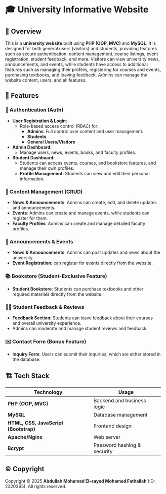 # 🎓 University Informative Website

## 📌 Overview
This is a **university website** built using **PHP (OOP, MVC)** and **MySQL**. It is designed for both general users (visitors) and students, providing features such as secure authentication, content management, course listings, event registration, student feedback, and more. Visitors can view university news, announcements, and events, while students have access to additional features such as managing their profiles, registering for courses and events, purchasing textbooks, and leaving feedback. Admins can manage the website content, users, and all features.

## 🚀 Features

### 🔑 Authentication (Auth)
- **User Registration & Login**:
  - Role-based access control (RBAC) for:
    - **Admins**: Full control over content and user management.
    - **Students**
    - **General Users/Visitors**
- **Admin Dashboard**:
  - Manage users, news, events, books, and faculty profiles.
- **Student Dashboard**:
  - Students can access events, courses, and bookstore features, and manage their own profiles.
  - **Profile Management**: Students can view and edit their personal information.

### 📂 Content Management (CRUD)
- **News & Announcements**: Admins can create, edit, and delete updates and announcements.
- **Events**: Admins can create and manage events, while students can register for them.
- **Faculty Profiles**: Admins can create and manage detailed faculty profiles.

### 📢 Announcements & Events
- **News & Announcements**: Admins can post updates and news about the university.
- **Event Registration**: can register for events directly from the website.

### 📚 Bookstore (Student-Exclusive Feature)
- **Student Bookstore**: Students can purchase textbooks and other required materials directly from the website.

### 🧑‍💻 Student Feedback & Reviews
- **Feedback Section**: Students can leave feedback about their courses and overall university experience.
- Admins can moderate and manage student reviews and feedback.

### ✉️ Contact Form (Bonus Feature)
- **Inquiry Form**: Users can submit their inquiries, which are either stored in the database.

## 🏗️ Tech Stack

| Technology  | Usage |
|-------------|--------------------------------|
| **PHP (OOP, MVC)** | Backend and business logic |
| **MySQL** | Database management |
| **HTML, CSS, JavaScript (Bootstrap)** | Frontend design |
| **Apache/Nginx** | Web server |
| **Bcrypt** | Password hashing & security |

## ©️ Copyright

Copyright © 2025 **Abdullah Mohamed El-sayed Mohamed Fathallah** (ID: 2320365). All rights reserved.
